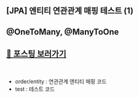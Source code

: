 ## [JPA] 엔티티 연관관계 매핑 테스트 (1)
## @OneToMany, @ManyToOne
## <a href = "https://log-of-d-univ31.tistory.com/65">🥸 포스팅 보러가기</a>
<br>

- order/entity : 연관관계 엔티티 매핑 코드
- test : 테스트 코드
 